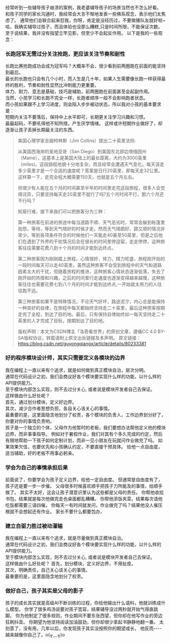 经常听到一些辅导孩子崩溃的案例，我老婆辅导孩子的场景当然也不怎么好看。  
和孩子同学的家长沟通时，我经常会大言不惭地发表一些佛系观念，表示他们太焦虑了。
通常他们会联合起来怼我，你呀，肯定是没经历过，不要做猪队友就好啦~
哈，我确实辅导过孩子，而且体验也没那么糟糕,只是时间所限，不能保证次数。
至于说结果，我并没有指望立竿见影，但至少不会起反作用。
以下是我的一些观念：

### 长跑冠军无需过分关注抢跑，更应该关注节奏和耐性
长跑比赛抢跑成功会成为冠军吗？大概率不会，很少看到前两圈跑在前面的能坚持到最后。  
最长的长跑也只会有几个小时，而人生是几十年，如果人生需要像长跑一样获得最终的胜利，节奏和耐性显然比冲刺能力更重要。  
体力、耐力、意志是基础，技巧是辅助，前两圈跑在前面甚至会起副作用。  
当然，小孩学习和长跑不完全一样，长跑者顺序一般不会影响跑者状态。  
而小孩如果跟不上学习进度，则会陷入步步被动状态，所以我对小孩的基本要求是：  
短期内关注不要落后，保持中上水平即可，长期更关注学习兴趣和习惯。  
最最起码，不要吼得他不知所措，产生厌学情绪。
这样或许短期作业做好了，却逐渐让孩子丢掉长期最关注的东西。
> 美国心理学家吉姆柯林斯（Jim Collins）提出二十英里法则:
>
> 从美国西海岸的圣地亚哥（San Diego）到美国东北部边境缅因州（Maine），这基本上是美国大陆上的最长距离，大约为3000英里（miles)。这段路程地貌十分地复杂，而且经常会遭遇天气变化。每天该走多少英里才是一个合适的速度呢？答案是日行20英里，即每天走32公里。这样算一下，走完全程大概需要150天，也就是五个月左右。
>
> 但很少有人能在五个月的时间甚至半年的时间里走完这段旅程，很多人会觉得诧异，只要坚持每天走20英里不就行了吗?五个月时间不行，那六个月还不行吗？
>
> 知易行难，接下来我们可以把旅客分为三种：
>
> 第一种旅客在前进的旅途中每当道路不顺、天气恶劣时，常常会躲到帐篷里抱怨，等待，等到天气晴好的时侯才走。然而天气晴朗好、路又顺的情况非常少。等到各项条件符合的时候他们一天能走40甚至50英里，但是之后他们在遇到了外界的干扰情况后会在很长的时间里停逗留，走走停停，这种旅客往往需要花费八到十个月的时间才能到达终点。
>
> 第二种旅客因为刚刚踏上旅程，心情很好，体力、精力旺盛，旅程刚开始的一段时间每天可以走40英里。虽然这种旅客不会受到旅程中的天气和道路因素太大的干扰，但随着旅程的推进，这种旅客心情状态逐渐低落，失去了刚开始的热情和兴趣，之后的时间里行走速度也逐渐变得越来越慢，这种旅客往往也需要花费七到八个月的时间才能到达终点,一开始就太用力的人往往跑不远。
> 
> 第三种旅客如果不是特殊情况，不论天气好坏，路途泥泞，内心总是能保持一种良好的自律，在旅程中每天都始终坚持走二十英里，最后这种旅客按期走完了全程，到达了目的地。最后，只有保持自律始终如一每天坚持走二十英里的人才完成了目标，按期到达了目的地。
> 
> 版权声明：本文为CSDN博主「洛奇看世界」的原创文章，遵循CC 4.0 BY-SA版权协议，转载请附上原文出处链接及本声明。
> 原文链接：https://blog.csdn.net/guyongqiangx/article/details/80233381  

### 好的程序模块设计师，其实只需要定义各模块的边界
我在编程上一直以来有个追求，就是如何做到真正模块自治，层次分明。  
通常在代码设计之初，我们会商议好各个模块要实现什么样的功能，以什么样的API提供能力。  
至于模块内部怎么实现，则不去过分关心, 或者说是模块开发者自己去保证。  
这样做由什么好处呢？  
首先，通过划分模块，定义好边界。    
其次，减少合作者思想负担，各自关心该关心的事情。    
最重要的是，这里面隐含地划分了权责，各个模块的负责人，工作边界划分好了，你要对你的事情负责哟。  
孩子是一个独立的个体，父母作为他暂时的老板，我们要想办法帮他定义他的模块边界，而非事事指导。
例如对于暑假作业，我们对其有个多久完成的约定，然后有限地帮助一下孩子如何定制计划，而非一见小朋友在玩就问作业做完了吗。
如果效果欠佳，也要优先和小孩确认约定，不要直接干预具体。
给他一点自由度，适当辅助，好的老板不用事必躬亲。

### 学会为自己的事情承担后果
前面说了，你要学会为孩子定义边界，给他一定自由度。
但通常是自由度有了，孩子还是要一步一步催。
父母很多时候喜欢顺手把孩子力所能及的事情，给顺手做了。
其实不太好，这会让孩子潜意识里认为这些都是父母的责任。
你帮他收拾书包，结果就是每次他做完走也桌面都乱糟糟。
你帮他添饭夹菜，结果每次请他吃饭都需要三请四催。
你每天一有时间就发问，作业做完了吗？结果他没人催压根就不会想起还有作业。
家长不要什么都要包办，

### 建立自驱力胜过被动灌输
我在编程上一直以来有个追求，就是尽量做到真正模块自治。  
通常在代码设计之初，我们会商议好各个模块要实现什么样的功能，以什么样的API提供能力。  
至于模块内部怎么实现，则不去过分关心, 或者说是模块开发者自己去保证。  
这样做由什么好处呢？
首先，划分模块，定义好边界，不用扯皮。  
其次，明确责任，自己关心该关心的事情。  
最重要的是，这里面隐含地划分了权责。  

### 做好自己，孩子其实是父母的影子
孩子的成长其实就是高级AI不断训练的过程，你给他输出什么语料，他就训练成什么模型。
你学了很多鸡汤说要对孩子宽容，结果辅导没过两秒就开始气得直跳脚。
你为他制定了很多规则，作业期间不要东张西望，但你却在他写作业的旁边狂刷抖音。
你期望为他坚持阅读加油鼓劲，但你却很少拿起书静静地翻一番。
太刻意了，没有用，几年以后，你发现孩子其实没按照你的期望成长，
他反而----越来越像你自己了。o(╥﹏╥)o
